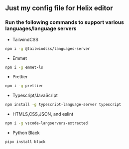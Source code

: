 ## Just my config file for Helix editor

### Run the following commands to support various languages/language servers
- TailwindCSS
```bash
npm i -g @tailwindcss/languages-server
```
- Emmet
```bash
npm i -g emmet-ls
```
- Prettier
```bash
npm i -g prettier
```
- Typescript/JavaScript
```bash
npm install -g typescript-language-server typescript
```
- HTMLS,CSS,JSON, and eslint
```bash
npm i -g vscode-langservers-extracted
```
- Python Black
```bash
pipx install black
```
